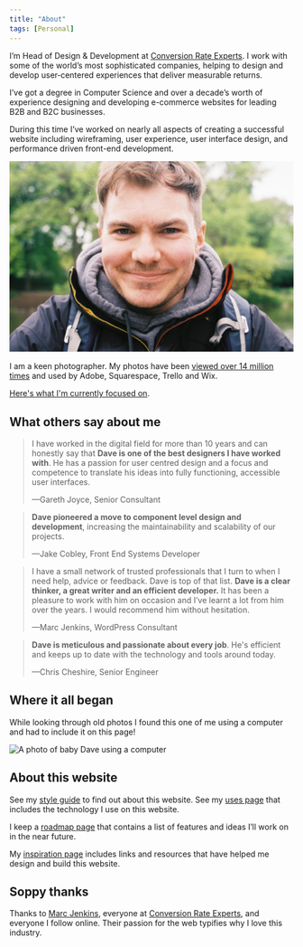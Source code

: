```yaml
---
title: "About"
tags: [Personal]
---
```


<p class="lead">I’m Head of Design & Development at <a href="https://conversion-rate-experts.com/">Conversion Rate Experts</a>. I work with some of the world’s most sophisticated companies, helping to design and develop user‑centered experiences that deliver measurable returns.</p>

I’ve got a degree in Computer Science and over a decade’s worth of experience designing and developing e-commerce websites for leading B2B and B2C businesses.

During this time I’ve worked on nearly all aspects of creating a successful website including wireframing, user experience, user interface design, and performance driven front-end development.

![A photo of Dave Redfern](/assets/images/archive/2016/08/IMG_0172-1024x686.jpg)

I am a keen photographer. My photos have been [viewed over 14 million times](https://unsplash.com/daveredfern) and used by Adobe, Squarespace, Trello and Wix.

[Here's what I'm currently focused on](/now/).

## What others say about me

> I have worked in the digital field for more than 10 years and can honestly say that **Dave is one of the best designers I have worked with**. He has a passion for user centred design and a focus and competence to translate his ideas into fully functioning, accessible user interfaces.
> 
> —Gareth Joyce, Senior Consultant

> **Dave pioneered a move to component level design and development**, increasing the maintainability and scalability of our projects.
> 
> —Jake Cobley, Front End Systems Developer

> I have a small network of trusted professionals that I turn to when I need help, advice or feedback. Dave is top of that list. **Dave is a clear thinker, a great writer and an efficient developer.** It has been a pleasure to work with him on occasion and I’ve learnt a lot from him over the years. I would recommend him without hesitation.
> 
> —Marc Jenkins, WordPress Consultant

> **Dave is meticulous and passionate about every job**. He's efficient and keeps up to date with the technology and tools around today.
> 
> —Chris Cheshire, Senior Engineer

## Where it all began

While looking through old photos I found this one of me using a computer and had to include it on this page!

![A photo of baby Dave using a computer](/assets/images/baby-dave-on-a-computer.jpg)

## About this website

See my [style guide](/style-guide/) to find out about this website. See my [uses page](/uses/) that includes the technology I use on this website.

I keep a [roadmap page](/roadmap/) that contains a list of features and ideas I’ll work on in the near future.

My [inspiration page](/inspiration/) includes links and resources that have helped me design and build this website.

## Soppy thanks

Thanks to [Marc Jenkins](https://marcjenkins.co.uk/), everyone at [Conversion Rate Experts](https://conversion-rate-experts.com), and everyone I follow online. Their passion for the web typifies why I love this industry.